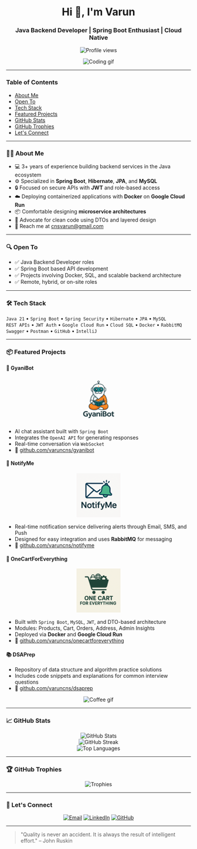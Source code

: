 <h1 align="center">Hi 👋, I'm Varun</h1>
<h3 align="center">Java Backend Developer | Spring Boot Enthusiast | Cloud Native</h3>

<p align="center">
  <img src="https://komarev.com/ghpvc/?username=varuncns&label=Profile%20views&color=0e75b6&style=flat" alt="Profile views" />
</p>

<p align="center">
  <img src="https://media.giphy.com/media/qgQUggAC3Pfv687qPC/giphy.gif" width="400" alt="Coding gif" />
</p>

---

### Table of Contents

- [About Me](#-about-me)
- [Open To](#-open-to)
- [Tech Stack](#-tech-stack)
- [Featured Projects](#-featured-projects)
- [GitHub Stats](#-github-stats)
- [GitHub Trophies](#-github-trophies)
- [Let's Connect](#-lets-connect)

---

### 👨‍💻 About Me

- 💻 3+ years of experience building backend services in the Java ecosystem
- ⚙️ Specialized in **Spring Boot**, **Hibernate**, **JPA**, and **MySQL**
- 🔒 Focused on secure APIs with **JWT** and role-based access
- ☁️ Deploying containerized applications with **Docker** on **Google Cloud Run**
- 📦 Comfortable designing **microservice architectures**
- 🔧 Advocate for clean code using DTOs and layered design
- 📨 Reach me at [cnsvarun@gmail.com](mailto:cnsvarun@gmail.com)

---

### 🔍 Open To

- ✅ Java Backend Developer roles
- ✅ Spring Boot based API development
- ✅ Projects involving Docker, SQL, and scalable backend architecture
- ✅ Remote, hybrid, or on-site roles

---

### 🛠️ Tech Stack

`Java 21` • `Spring Boot` • `Spring Security` • `Hibernate` • `JPA` • `MySQL`  
`REST APIs` • `JWT Auth` • `Google Cloud Run` • `Cloud SQL` • `Docker` • `RabbitMQ`  
`Swagger` • `Postman` • `GitHub` • `IntelliJ`

---

### 📦 Featured Projects

#### 🤖 GyaniBot

<p align="center">
  <img src="gyaniBot.png" width="120" alt="GyaniBot Screenshot" />
</p>

  - AI chat assistant built with `Spring Boot`
  - Integrates the `OpenAI API` for generating responses
  - Real-time conversation via `WebSocket`
  - 📌 [github.com/varuncns/gyanibot](https://github.com/varuncns/gyanibot)

#### 🔔 NotifyMe

<p align="center">
  <img src="notifyme.png" width="120" alt="NotifyMe Screenshot" />
</p>

- Real-time notification service delivering alerts through Email, SMS, and Push
- Designed for easy integration and uses **RabbitMQ** for messaging
- 📌 [github.com/varuncns/notifyme](https://github.com/varuncns/notifyme)

#### 🛒 OneCartForEverything

<p align="center">
  <img src="cart.png" width="120" alt="OneCartForEverything Screenshot" />
</p>

- Built with `Spring Boot`, `MySQL`, `JWT`, and DTO-based architecture
- Modules: Products, Cart, Orders, Address, Admin Insights
- Deployed via **Docker** and **Google Cloud Run**
- 📌 [github.com/varuncns/onecartforeverything](https://github.com/varuncns/onecartforeverything)

#### 📚 DSAPrep

- Repository of data structure and algorithm practice solutions
- Includes code snippets and explanations for common interview questions
- 📌 [github.com/varuncns/dsaprep](https://github.com/varuncns/dsaprep)

<p align="center">
  <img src="https://media.giphy.com/media/f3iwJFOVOwuy7K6FFw/giphy.gif" width="400" alt="Coffee gif" />
</p>

---

### 📈 GitHub Stats

<p align="center">
  <img src="https://github-readme-stats.vercel.app/api?username=varuncns&show_icons=true&theme=radical" alt="GitHub Stats" />
  <br/>
  <img src="https://github-readme-streak-stats.herokuapp.com/?user=varuncns&theme=radical" alt="GitHub Streak" />
  <br/>
  <img src="https://github-readme-stats.vercel.app/api/top-langs/?username=varuncns&layout=compact&theme=radical" alt="Top Languages" />
</p>

---

### 🏆 GitHub Trophies

<p align="center">
  <img src="https://github-profile-trophy.vercel.app/?username=varuncns&theme=radical&row=1" alt="Trophies" />
</p>

---

### 📧 Let's Connect

<p align="center">
  <a href="mailto:cnsvarun@gmail.com"><img src="https://img.shields.io/badge/Email-D14836?style=for-the-badge&logo=gmail&logoColor=white" alt="Email" /></a>
  <a href="https://www.linkedin.com/in/varuncns/"><img src="https://img.shields.io/badge/LinkedIn-0077B5?style=for-the-badge&logo=linkedin&logoColor=white" alt="LinkedIn" /></a>
  <a href="https://github.com/varuncns"><img src="https://img.shields.io/badge/GitHub-000?style=for-the-badge&logo=github&logoColor=white" alt="GitHub" /></a>
</p>

---

> "Quality is never an accident. It is always the result of intelligent effort." – John Ruskin

